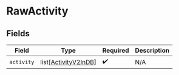 # RawActivity


## Fields

| Field                                                         | Type                                                          | Required                                                      | Description                                                   |
| ------------------------------------------------------------- | ------------------------------------------------------------- | ------------------------------------------------------------- | ------------------------------------------------------------- |
| `activity`                                                    | list[[ActivityV2InDB](../../models/shared/activityv2indb.md)] | :heavy_check_mark:                                            | N/A                                                           |